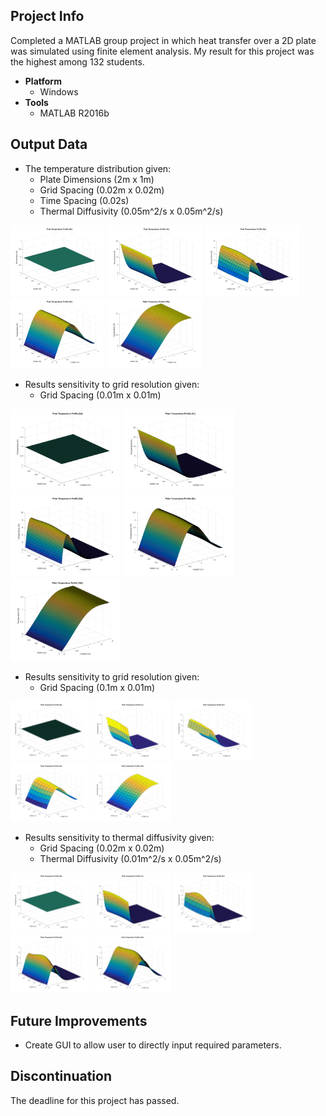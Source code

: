 ## Project Info
Completed a MATLAB group project in which heat transfer over a 2D plate was simulated using finite element analysis. My result for this project was the highest among 132 students.
* **Platform**
  * Windows
* **Tools**
  * MATLAB R2016b
  
## Output Data
* The temperature distribution given: 
  * Plate Dimensions (2m x 1m) 
  * Grid Spacing (0.02m x 0.02m)
  * Time Spacing (0.02s)
  * Thermal Diffusivity (0.05m^2/s x 0.05m^2/s)

<img width="30%" src="/Graphs/MATLAB%20Q1/%231%20at%20time%20%5B0s%5D.png"> <img width="30%" src="/Graphs/MATLAB%20Q1/%232%20at%20time%20%5B1s%5D.png"> <img width="30%" src="/Graphs/MATLAB%20Q1/%233%20at%20time%20%5B2s%5D.png"> <img width="30%" src="/Graphs/MATLAB%20Q1/%234%20at%20time%20%5B5s%5D.png"> <img width="30%" src="/Graphs/MATLAB%20Q1/%235%20at%20time%20%5B10s%5D.png">

* Results sensitivity to grid resolution given:
  * Grid Spacing (0.01m x 0.01m)

<img width="35%" src="/Graphs/MATLAB%20Q2%20(0.01)/%231%20at%20time%20%5B0s%5D.png"> <img width="35%" src="/Graphs/MATLAB%20Q2%20(0.01)/%232%20at%20time%20%5B1s%5D.png"> <img width="35%" src="/Graphs/MATLAB%20Q2%20(0.01)/%233%20at%20time%20%5B2s%5D.png"> <img width="35%" src="/Graphs/MATLAB%20Q2%20(0.01)/%234%20at%20time%20%5B5s%5D.png"> <img width="35%" src="/Graphs/MATLAB%20Q2%20(0.01)/%235%20at%20time%20%5B10s%5D.png">

* Results sensitivity to grid resolution given:
  * Grid Spacing (0.1m x 0.01m)

<img width="25%" src="/Graphs/MATLAB%20Q2%20(0.01)/%231%20at%20time%20%5B0s%5D.png"> <img width="25%" src="/Graphs/MATLAB%20Q2%20(0.1)/%232%20at%20time%20%5B1s%5D.png"> <img width="25%" src="/Graphs/MATLAB%20Q2%20(0.1)/%233%20at%20time%20%5B2s%5D.png"> <img width="25%" src="/Graphs/MATLAB%20Q2%20(0.1)/%234%20at%20time%20%5B5s%5D.png"> <img width="25%" src="/Graphs/MATLAB%20Q2%20(0.1)/%235%20at%20time%20%5B10s%5D.png">

* Results sensitivity to thermal diffusivity given:
  * Grid Spacing (0.02m x 0.02m)
  * Thermal Diffusivity (0.01m^2/s x 0.05m^2/s)
  
<img width="25%" src="/Graphs/MATLAB%20Q3/%231%20at%20time%20%5B0s%5D.png"> <img width="25%" src="/Graphs/MATLAB%20Q3/%232%20at%20time%20%5B1s%5D.png"> <img width="25%" src="/Graphs/MATLAB%20Q3/%233%20at%20time%20%5B2s%5D.png"> <img width="25%" src="/Graphs/MATLAB%20Q3/%234%20at%20time%20%5B5s%5D.png"> <img width="25%" src="/Graphs/MATLAB%20Q3/%235%20at%20time%20%5B10s%5D.png">  

## Future Improvements
* Create GUI to allow user to directly input required parameters.

## Discontinuation
The deadline for this project has passed.
